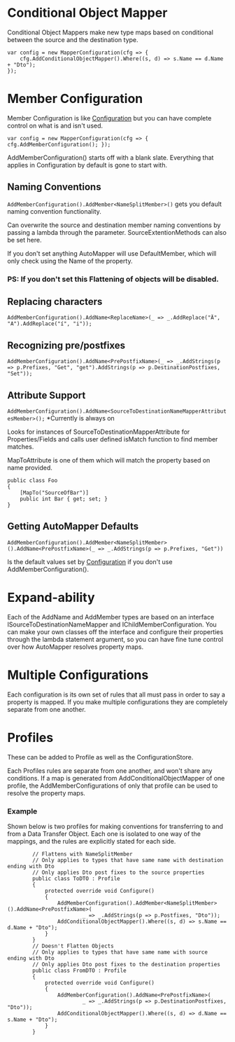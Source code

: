 # Conditional Object Mapper

Conditional Object Mappers make new type maps based on conditional between the source and the destination type.

```
var config = new MapperConfiguration(cfg => {
    cfg.AddConditionalObjectMapper().Where((s, d) => s.Name == d.Name + "Dto");
});
```

# Member Configuration

Member Configuration is like [Configuration](https://github.com/AutoMapper/AutoMapper/wiki/Configuration) but you can have complete control on what is and isn't used.

```
var config = new MapperConfiguration(cfg => { cfg.AddMemberConfiguration(); });
```

AddMemberConfiguration() starts off with a blank slate.  Everything that applies in Configuration by default is gone to start with.

## Naming Conventions

`AddMemberConfiguration().AddMember<NameSplitMember>()` gets you default naming convention functionality.

Can overwrite the source and destination member naming conventions by passing a lambda through the parameter.
SourceExtentionMethods can also be set here.

If you don't set anything AutoMapper will use DefaultMember, which will only check using the Name of the property.
### PS: If you don't set this Flattening of objects will be disabled.

## Replacing characters

`AddMemberConfiguration().AddName<ReplaceName>(_ => _.AddReplace("Ä", "A").AddReplace("í", "i"));`

## Recognizing pre/postfixes

`AddMemberConfiguration().AddName<PrePostfixName>(_ => _.AddStrings(p => p.Prefixes, "Get", "get").AddStrings(p => p.DestinationPostfixes, "Set"));`

## Attribute Support
`AddMemberConfiguration().AddName<SourceToDestinationNameMapperAttributesMember>();` *Currently is always on

Looks for instances of SourceToDestinationMapperAttribute for Properties/Fields and calls user defined isMatch function to find member matches.

MapToAttribute is one of them which will match the property based on name provided.

```
public class Foo
{
    [MapTo("SourceOfBar")]
    public int Bar { get; set; }
}
```

## Getting AutoMapper Defaults

`AddMemberConfiguration().AddMember<NameSplitMember>().AddName<PrePostfixName>(_ => _.AddStrings(p => p.Prefixes, "Get"))`

Is the default values set by [Configuration](https://github.com/AutoMapper/AutoMapper/wiki/Configuration) if you don't use AddMemberConfiguration().

# Expand-ability

Each of the AddName and AddMember types are based on an interface ISourceToDestinationNameMapper and IChildMemberConfiguration.  You can make your own classes off the interface and configure their properties through the lambda statement argument, so you can have fine tune control over how AutoMapper resolves property maps.

# Multiple Configurations

Each configuration is its own set of rules that all must pass in order to say a property is mapped.  If you make multiple configurations they are completely separate from one another.

# Profiles

These can be added to Profile as well as the ConfigurationStore.

Each Profiles rules are separate from one another, and won't share any conditions.
If a map is generated from AddConditionalObjectMapper of one profile, the AddMemberConfigurations of only that profile can be used to resolve the property maps.

### Example
Shown below is two profiles for making conventions for transferring to and from a Data Transfer Object.
Each one is isolated to one way of the mappings, and the rules are explicitly stated for each side.

```
        // Flattens with NameSplitMember
        // Only applies to types that have same name with destination ending with Dto
        // Only applies Dto post fixes to the source properties
        public class ToDTO : Profile
        {
            protected override void Configure()
            {
                AddMemberConfiguration().AddMember<NameSplitMember>().AddName<PrePostfixName>(
                        _ => _.AddStrings(p => p.Postfixes, "Dto"));
                AddConditionalObjectMapper().Where((s, d) => s.Name == d.Name + "Dto");
            }
        }
        // Doesn't Flatten Objects
        // Only applies to types that have same name with source ending with Dto
        // Only applies Dto post fixes to the destination properties
        public class FromDTO : Profile
        {
            protected override void Configure()
            {
                AddMemberConfiguration().AddName<PrePostfixName>(
                        _ => _.AddStrings(p => p.DestinationPostfixes, "Dto"));
                AddConditionalObjectMapper().Where((s, d) => d.Name == s.Name + "Dto");
            }
        }
```